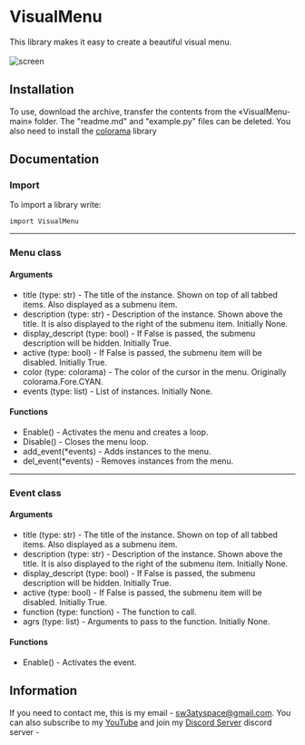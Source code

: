 # VisualMenu
This library makes it easy to create a beautiful visual menu. <br/><br/>
![screen](https://user-images.githubusercontent.com/72179940/150559924-be17458d-64be-4336-a6f3-a9b94523ef0c.png)
## Installation
To use, download the archive, transfer the contents from the «VisualMenu-main» folder. The "readme.md" and "example.py" files can be deleted. You also need to install the [colorama](https://pypi.org/project/colorama/) library
## Documentation
### Import
To import a library write:
```
import VisualMenu
```
---
### Menu class
#### Arguments
* title (type: str) - The title of the instance. Shown on top of all tabbed items. Also displayed as a submenu item.
* description (type: str) - Description of the instance. Shown above the title. It is also displayed to the right of the submenu item. Initially None.
* display_descript (type: bool) - If False is passed, the submenu description will be hidden. Initially True.
* active (type: bool) - If False is passed, the submenu item will be disabled. Initially True.
* color (type: colorama) - The color of the cursor in the menu. Originally colorama.Fore.CYAN.
* events (type: list) - List of instances. Initially None.
#### Functions
* Enable() - Activates the menu and creates a loop.
* Disable() - Closes the menu loop.
* add_event(*events) - Adds instances to the menu.
* del_event(*events) - Removes instances from the menu.
---
### Event class
#### Arguments
* title (type: str) - The title of the instance. Shown on top of all tabbed items. Also displayed as a submenu item.
* description (type: str) - Description of the instance. Shown above the title. It is also displayed to the right of the submenu item. Initially None.
* display_descript (type: bool) - If False is passed, the submenu description will be hidden. Initially True.
* active (type: bool) - If False is passed, the submenu item will be disabled. Initially True.
* function (type: function) - The function to call.
* agrs (type: list) - Arguments to pass to the function. Initially None.
#### Functions
* Enable() - Activates the event.
## Information
If you need to contact me, this is my email - sw3atyspace@gmail.com. You can also subscribe to my [YouTube](https://www.youtube.com/channel/UCkAldFCFSeFz1h61lHv4t6Q) and join my [Discord Server](https://discord.gg/jchJKYqNmK)
discord server -
